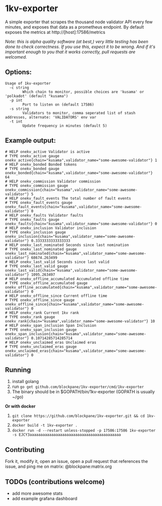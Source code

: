# 1kv-exporter

A simple exporter that scrapes the thousand node validator API every few minutes, and exposes that data as a 
prometheus endpoint. By default exposes the metrics at http://[host]:17586/metrics

_Note: this is alpha quality software (at best,) very little testing has been done to check correctness. 
If you use this, expect it to be wrong. And if it's important enough to you that it works correctly, 
pull requests are welcomed._

## Options:

```
Usage of 1kv-exporter
  -c string
        Which chain to monitor, possible choices are 'kusama' or 'polkadot' (default "kusama")
  -p int
        Port to listen on (default 17586)
  -s string
        Validators to monitor, comma seperated list of stash addresses, alternate: 'VALIDATORS' env var
  -t int
        Update frequency in minutes (default 5)
```

## Example output:

```
# HELP onekv_active Validator is active
# TYPE onekv_active gauge
onekv_active{chain="kusama",validator_name="some-awesome-validator"} 1
# HELP onekv_bonded Bonded tokens
# TYPE onekv_bonded gauge
onekv_bonded{chain="kusama",validator_name="some-awesome-validator"} 64
# HELP onekv_commission Validator commission
# TYPE onekv_commission gauge
onekv_commission{chain="kusama",validator_name="some-awesome-validator"} 5
# HELP onekv_fault_events The total number of fault events
# TYPE onekv_fault_events gauge
onekv_fault_events{chain="kusama",validator_name="some-awesome-validator"} 0
# HELP onekv_faults Validator faults
# TYPE onekv_faults gauge
onekv_faults{chain="kusama",validator_name="some-awesome-validator"} 0
# HELP onekv_inclusion Validator inclusion
# TYPE onekv_inclusion gauge
onekv_inclusion{chain="kusama",validator_name="some-awesome-validator"} 0.3333333333333333
# HELP onekv_last_nominated Seconds since last nomination
# TYPE onekv_last_nominated gauge
onekv_last_nominated{chain="kusama",validator_name="some-awesome-validator"} 68674.263499
# HELP onekv_last_valid Seconds since last valid
# TYPE onekv_last_valid gauge
onekv_last_valid{chain="kusama",validator_name="some-awesome-validator"} 1095.263497
# HELP onekv_offline_accumulated Accumulated offline time
# TYPE onekv_offline_accumulated gauge
onekv_offline_accumulated{chain="kusama",validator_name="some-awesome-validator"} 0
# HELP onekv_offline_since Current offline time
# TYPE onekv_offline_since gauge
onekv_offline_since{chain="kusama",validator_name="some-awesome-validator"} 0
# HELP onekv_rank Current 1kv rank
# TYPE onekv_rank gauge
onekv_rank{chain="kusama",validator_name="some-awesome-validator"} 10
# HELP onekv_span_inclusion Span Inclusion
# TYPE onekv_span_inclusion gauge
onekv_span_inclusion{chain="kusama",validator_name="some-awesome-validator"} 0.10714285714285714
# HELP onekv_unclaimed_eras Unclaimed eras
# TYPE onekv_unclaimed_eras gauge
onekv_unclaimed_eras{chain="kusama",validator_name="some-awesome-validator"} 0
```

## Running

1. install golang
1. run `go get github.com/blockpane/1kv-exporter/cmd/1kv-exporter`
1. The binary should be in $GOPATH/bin/1kv-exporter (GOPATH is usually ~/go)

**Or with docker**

1. `git clone https://github.com/blockpane/1kv-exporter.git && cd 1kv-exporter`
1. `docker build -t 1kv-exporter .`
1. `docker run -d --restart unless-stopped -p 17586:17586 1kv-exporter -s EJCY3aaaaaaaaaaaaaaaaaaaaaaaaaaaaaaaaaaaaaaaaaa`

## Contributing

Fork it, modify it, open an issue, open a pull request that references the issue, and ping me on matrix: @blockpane:matrix.org

## TODOs (contributions welcome)

* add more awesome stats
* add example grafana dashboard
